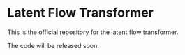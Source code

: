 # Latent Flow Transformer

This is the official repository for the latent flow transformer. 

The code will be released soon.
